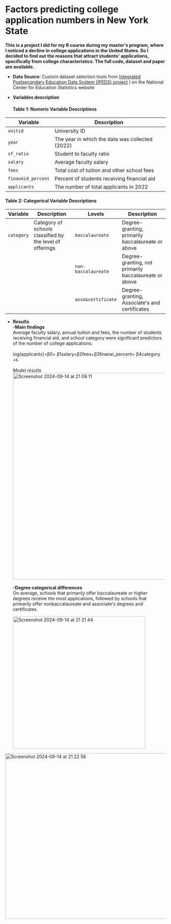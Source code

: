 # Factors predicting college application numbers in New York State
**This is a project I did for my R course during my master's program, where I noticed a decline in college applications in the United States.
  So I decided to find out the reasons that attract students' applications, specifically from college characteristics. The full code, dataset and paper are available.**
- **Data Source**: Custom dataset selection tools from [Integrated Postsecondary Education Data System (IPEDS) project](https://nces.ed.gov/ipeds!)
) on the National Center for Education Statistics website 

- **Variables description**
  #### Table 1: Numeric Variable Descriptions

| Variable            | Description                                      |
|---------------------|--------------------------------------------------|
| `unitid`            | University ID                                    |
| `year`              | The year in which the data was collected (2022) |
| `sf_ratio`          | Student to faculty ratio                        |
| `salary`            | Average faculty salary                          |
| `fees`              | Total cost of tuition and other school fees     |
| `finanAid_percent`  | Percent of students receiving financial aid     |
| `applicants`        | The number of total applicants in 2022          |

  #### Table 2: Categorical Variable Descriptions

| Variable | Description                                   | Levels              | Description                                          |
|----------|-----------------------------------------------|----------------------|------------------------------------------------------|
| `category` | Category of schools classified by the level of offerings | `baccalaureate`      | Degree-granting, primarily baccalaureate or above   |
|          |                                               | `non-baccalaureate`  | Degree-granting, not primarily baccalaureate or above |
|          |                                               | `asso&certificate`   | Degree-granting, Associate's and certificates         |

- **Results**
  <br> **-Main findings**
  <br> Average faculty salary, annual tuition and fees, the number of students receiving financial aid, and school category were significant predictors of the number of college applications.
  <br> 
  <br> log(applicants)=β0+ β1salary+β2fees+β3finanai_percent+ β4category +ϵ.
  <br>
  <br> *Model results*
  <br> <img width="649" alt="Screenshot 2024-09-14 at 21 08 11" src="https://github.com/user-attachments/assets/b56bb87d-3c5d-4fb9-aba8-3c6030f22abd">
  <br> 
<br> **-Degree categorical differences**
  <br> On average, schools that primarily offer baccalaureate or higher degrees receive the most applications, followed by schools that primarily offer nonbaccalaureate and associate's degrees and certificates.

  <img width="416" alt="Screenshot 2024-09-14 at 21 21 44" src="https://github.com/user-attachments/assets/9958e369-6a7b-4310-8172-a56baa2d81de">

<img width="520" alt="Screenshot 2024-09-14 at 21 22 56" src="https://github.com/user-attachments/assets/d1417032-ad33-42b2-b9fd-1113d49bf75b">


  
